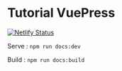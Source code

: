 # Tutorial VuePress 
[![Netlify Status](https://api.netlify.com/api/v1/badges/40a07359-2f7b-4b34-adff-7de524640623/deploy-status)](https://app.netlify.com/sites/vivvibrain/deploys)

Serve : ```npm run docs:dev```

Build : ```npm run docs:build```
